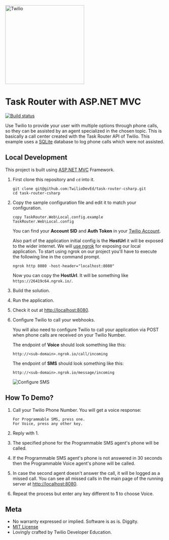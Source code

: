 <a href="https://www.twilio.com">
  <img src="https://static0.twilio.com/marketing/bundles/marketing/img/logos/wordmark-red.svg" alt="Twilio" width="250" />
</a>

# Task Router with ASP.NET MVC

[![Build status](https://ci.appveyor.com/api/projects/status/73gd0opa4423fciu?svg=true)](https://ci.appveyor.com/project/TwilioDevEd/task-router-csharp)

Use Twilio to provide your user with multiple options through phone calls, so
they can be assisted by an agent specialized in the chosen topic. This is
basically a call center created with the Task Router API of Twilio. This example
uses a [SQLite](https://www.sqlite.org/) database to log phone calls which were
not assisted.

## Local Development

This project is built using [ASP.NET MVC](http://www.asp.net/mvc) Framework.

1. First clone this repository and `cd` into it.

   ```shell
   git clone git@github.com:TwilioDevEd/task-router-csharp.git
   cd task-router-csharp
   ```

1. Copy the sample configuration file and edit it to match your configuration.

   ```shell
   copy TaskRouter.Web\Local.config.example TaskRouter.Web\Local.config
   ```

   You can find your **Account SID** and **Auth Token** in your
   [Twilio Account](https://www.twilio.com/user/account/settings).

   Also part of the application initial config is the **HostUrl** it will be exposed to the wider internet.
   We will [use ngrok](https://www.twilio.com/blog/2015/09/6-awesome-reasons-to-use-ngrok-when-testing-webhooks.html)
   for exposing our local application. To start using ngrok on our project you'll have to
   execute the following line in the command prompt.

   ```shell
   ngrok http 8080 -host-header="localhost:8080"
   ```

   Now you can copy the **HostUrl**. It will be something like `https://26419c64.ngrok.io/`.

1. Build the solution.

1. Run the application.

1. Check it out at [http://localhost:8080](http://localhost:8080).

1. Configure Twilio to call your webhooks.

   You will also need to configure Twilio to call your application via POST when
   phone calls are received on your Twilio Number.

   The endpoint of **Voice** should look something like this:

   ```
   http://<sub-domain>.ngrok.io/call/incoming
   ```

   The endpoint of **SMS** should look something like this:

   ```
   http://<sub-domain>.ngrok.io/message/incoming
   ```

   ![Configure SMS](http://howtodocs.s3.amazonaws.com/twilio-number-config-all-med.gif)

## How To Demo?

1. Call your Twilio Phone Number. You will get a voice response:

   ```
   For Programmable SMS, press one.
   For Voice, press any other key.
   ```

1. Reply with 1.
1. The specified phone for the Programmable SMS agent's phone will be called.
1. If the Programmable SMS agent's phone is not answered in 30 seconds then the
   Programmable Voice agent's phone will be called.
1. In case the second agent doesn't answer the call, it will be logged as a
   missed call. You can see all missed calls in the main page of the running
   server at [http://localhost:8080](http://localhost:8080).
1. Repeat the process but enter any key different to __1__ to choose Voice.

[twilio-phone-number]: https://www.twilio.com/console/phone-numbers/incoming

## Meta

* No warranty expressed or implied. Software is as is. Diggity.
* [MIT License](http://www.opensource.org/licenses/mit-license.html)
* Lovingly crafted by Twilio Developer Education.

